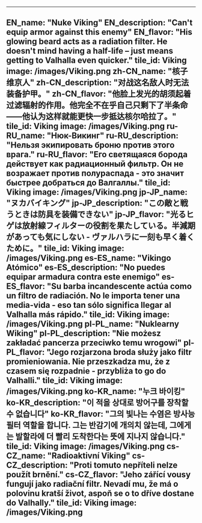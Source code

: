 ---

EN_name: "Nuke Viking"
EN_description: "Can't equip armor against this enemy"
EN_flavor: "His glowing beard acts as a radiation filter. He doesn't mind having a half-life – just means getting to Valhalla even quicker."
tile_id: Viking
image: /images/Viking.png
zh-CN_name: "核子维京人"
zh-CN_description: "对战这名敌人时无法装备护甲。"
zh-CN_flavor: "他脸上发光的胡须起着过滤辐射的作用。他完全不在乎自己只剩下了半条命——他认为这样就能更快一步抵达核尔哈拉了。"
tile_id: Viking
image: /images/Viking.png
ru-RU_name: "Нюк-Викинг"
ru-RU_description: "Нельзя экипировать броню против этого врага."
ru-RU_flavor: "Его светящаяся борода действует как радиационный фильтр. Он не возражает против полураспада - это значит быстрее добраться до Валгаллы."
tile_id: Viking
image: /images/Viking.png
jp-JP_name: "ヌカバイキング"
jp-JP_description: "この敵と戦うときは防具を装備できない"
jp-JP_flavor: "光るヒゲは放射線フィルターの役割を果たしている。半減期があっても気にしない - ヴァルハラに一刻も早く着くために。"
tile_id: Viking
image: /images/Viking.png
es-ES_name: "Vikingo Atómico"
es-ES_description: "No puedes equipar armadura contra este enemigo"
es-ES_flavor: "Su barba incandescente actúa como un filtro de radiación. No le importa tener una media-vida - eso tan sólo significa llegar al Valhalla más rápido."
tile_id: Viking
image: /images/Viking.png
pl-PL_name: "Nuklearny Wiking"
pl-PL_description: "Nie możesz zakładać pancerza przeciwko temu wrogowi"
pl-PL_flavor: "Jego rozjarzona broda służy jako filtr promieniowania. Nie przeszkadza mu, że z czasem się rozpadnie - przybliża to go do Valhalli."
tile_id: Viking
image: /images/Viking.png
ko-KR_name: "누크 바이킹"
ko-KR_description: "이 적을 상대로 방어구를 장착할 수 없습니다"
ko-KR_flavor: "그의 빛나는 수염은 방사능 필터 역할을 합니다. 그는 반감기에 개의치 않는데, 그에게는 발할라에 더 빨리 도착한다는 뜻에 지나지 않습니다."
tile_id: Viking
image: /images/Viking.png
cs-CZ_name: "Radioaktivní Viking"
cs-CZ_description: "Proti tomuto nepříteli nelze použít brnění."
cs-CZ_flavor: "Jeho zářící vousy fungují jako radiační filtr. Nevadí mu, že má o polovinu kratší život, aspoň se o to dříve dostane do Valhally."
tile_id: Viking
image: /images/Viking.png
---